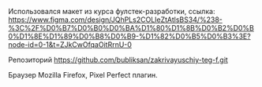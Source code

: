 Использовался макет из курса фулстек-разработки, ссылка:
https://www.figma.com/design/JQhPLs2COLIeZtAtlsBS34/%238-%3C%2F%D0%B7%D0%B0%D0%BA%D1%80%D1%8B%D0%B2%D0%B0%D1%8E%D1%89%D0%B8%D0%B9-%D1%82%D0%B5%D0%B3%3E?node-id=0-1&t=ZJkCwOfqaOitRrnU-0

Репозиторий https://github.com/bubliksan/zakrivayuschiy-teg-f.git

Браузер Mozilla Firefox, Pixel Perfect плагин.